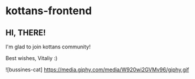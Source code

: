 # kottans-frontend

## HI, THERE!

I'm glad to join kottans community!

Best wishes, Vitaliy  :)

![bussines-cat] https://media.giphy.com/media/W920wi2GVMv96/giphy.gif
